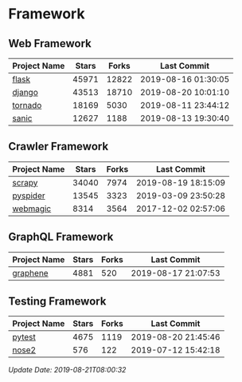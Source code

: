 # Framework

## Web Framework

| Project Name | Stars | Forks | Last Commit |
| ------------ | ----- | ----- | ----------- |
| [flask](https://github.com/pallets/flask) | 45971 | 12822 | 2019-08-16 01:30:05 |
| [django](https://github.com/django/django) | 43513 | 18710 | 2019-08-20 10:01:10 |
| [tornado](https://github.com/tornadoweb/tornado) | 18169 | 5030 | 2019-08-11 23:44:12 |
| [sanic](https://github.com/huge-success/sanic) | 12627 | 1188 | 2019-08-13 19:30:40 |

## Crawler Framework

| Project Name | Stars | Forks | Last Commit |
| ------------ | ----- | ----- | ----------- |
| [scrapy](https://github.com/scrapy/scrapy) | 34040 | 7974 | 2019-08-19 18:15:09 |
| [pyspider](https://github.com/binux/pyspider) | 13545 | 3323 | 2019-03-09 23:50:28 |
| [webmagic](https://github.com/code4craft/webmagic) | 8314 | 3564 | 2017-12-02 02:57:06 |

## GraphQL Framework

| Project Name | Stars | Forks | Last Commit |
| ------------ | ----- | ----- | ----------- |
| [graphene](https://github.com/graphql-python/graphene) | 4881 | 520 | 2019-08-17 21:07:53 |

## Testing Framework

| Project Name | Stars | Forks | Last Commit |
| ------------ | ----- | ----- | ----------- |
| [pytest](https://github.com/pytest-dev/pytest) | 4675 | 1119 | 2019-08-20 21:45:46 |
| [nose2](https://github.com/nose-devs/nose2) | 576 | 122 | 2019-07-12 15:42:18 |

*Update Date: 2019-08-21T08:00:32*